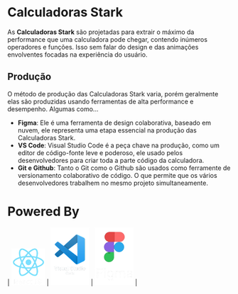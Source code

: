 # Calculadoras Stark

As **Calculadoras Stark** são projetadas para extrair o máximo da performance que uma calculadora pode chegar, contendo inúmeros operadores e funções. Isso sem falar do design e das animações envolventes focadas na experiência do usuário.

## Produção

O método de produção das Calculadoras Stark varia, porém geralmente elas são produzidas usando ferramentas de alta performance e desempenho. Algumas como...

* **Figma**: Ele é uma ferramenta de design colaborativa, baseado em nuvem, ele representa uma etapa essencial na produção das Calculadoras Stark.
* **VS Code**: Visual Studio Code é a peça chave na produção, como um editor de código-fonte leve e poderoso, ele usado pelos desenvolvedores para criar toda a parte código da calculadora.
* **Git e Github**: Tanto o Git como o Github são usados como ferramente de versionamento colaborativo de código. O que permite que os vários desenvolvedores trabalhem no mesmo projeto simultaneamente.

# Powered By

| ![logo do react](src/components/image.png) | ![logo do VS Code](src/components/image4.png) | ![logo do figma](src/components/image5.png) |




